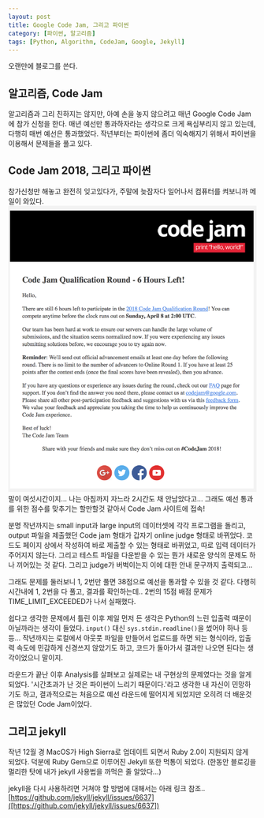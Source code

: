 ```yaml
---
layout: post
title: Google Code Jam, 그리고 파이썬
category: [파이썬, 알고리즘]
tags: [Python, Algorithm, CodeJam, Google, Jekyll]
---
```


오랜만에 블로그를 쓴다.

## 알고리즘, Code Jam
알고리즘과 그리 친하지는 않지만, 아예 손을 놓지 않으려고 매년 Google Code Jam에 참가 신청을 한다.
매년 예선만 통과하자라는 생각으로 크게 욕심부리지 않고 있는데, 다행히 매번 예선은 통과했었다.
작년부터는 파이썬에 좀더 익숙해지기 위해서 파이썬을 이용해서 문제들을 풀고 있다.

## Code Jam 2018, 그리고 파이썬
참가신청만 해놓고 완전히 잊고있다가, 주말에 늦잠자다 일어나서 컴퓨터를 켜보니까 메일이 와있다.
![6hours left](/post_assets/2018-04-11/codejam_6hour.png)
말이 여섯시간이지... 나는 아침까지 자느라 2시간도 채 안남았다고...
그래도 예선 통과를 위한 점수를 맞추기는 할만할것 같아서 Code Jam 사이트에 접속! 

분명 작년까지는 small input과 large input의 데이터셋에 각각 프로그램을 돌리고,
output 파일을 제출했던 Code jam 형태가 갑자기 online judge 형태로 바뀌었다. 
코드도 페이지 상에서 작성하여 바로 제출할 수 있는 형태로 바뀌었고, 따로 입력 데이터가 주어지지 않는다.
그리고 테스트 파일을 다운받을 수 있는 뭔가 새로운 양식의 문제도 하나 끼어있는 것 같다.
그리고 judge가 버벅이는지 이에 대한 안내 문구까지 출력되고...

그래도 문제를 둘러보니 1, 2번만 풀면 38점으로 예선을 통과할 수 있을 것 같다.
다행히 시간내에 1, 2번을 다 풀고, 결과를 확인하는데..
2번의 15점 배점 문제가 TIME_LIMIT_EXCEEDED가 나서 실패했다.

쉽다고 생각한 문제에서 틀린 이후 제일 먼저 든 생각은 Python의 느린 입출력 때문이 아닐까라는 생각이 들었다.
`input()` 대신 `sys.stdin.readline()`을 썼어야 하나 등등...
작년까지는 로컬에서 아웃풋 파일을 만들어서 업로드를 하면 되는 형식이라, 
입출력 속도에 민감하게 신경쓰지 않았기도 하고, 코드가 돌아가서 결과만 나오면 된다는 생각이었으니 말이지.

라운드가 끝난 이후 Analysis를 살펴보고 실제로는 내 구현상의 문제였다는 것을 알게되었다.
'시간초과가 난 것은 파이썬이 느리기 때문이다.'라고 생각한 내 자신이 민망하기도 하고,
결과적으로는 처음으로 예선 라운드에 떨어지게 되었지만 오히려 더 배운것은 많았던 Code Jam이었다.


## 그리고 jekyll
작년 12월 경 MacOS가 High Sierra로 업데이트 되면서 Ruby 2.0이 지원되지 않게 되었다.
덕분에 Ruby Gem으로 이루어진 Jekyll 또한 먹통이 되었다.
(한동안 블로깅을 멀리한 탓에 내가 jekyll 사용법을 까먹은 줄 알았다...)

jekyll을 다시 사용하려면 거쳐야 할 방법에 대해서는 아래 링크 참조..
[https://github.com/jekyll/jekyll/issues/6637]([https://github.com/jekyll/jekyll/issues/6637])

